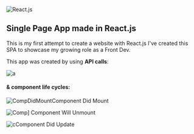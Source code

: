 
![React.js](https://i.imgur.com/YMrchDq.png "React.js")




## **Single Page App made in React.js**

This is my first attempt to create a website with React.js I've created this SPA to showcase my growing role as a Front Dev.

This app was created by using **API calls**:

![a](https://i.imgur.com/TwZaRXg.png "a")

#### **& component life cycles:**

![CompDidMount](https://i.imgur.com/ZWoVZCr.png "CompDidMount")Component Did Mount


![Comp](https://i.imgur.com/XDREhx9.png "Comp")]  Component Will Unmount

![c](https://i.imgur.com/0MZPfBX.png "c")Component Did Update

